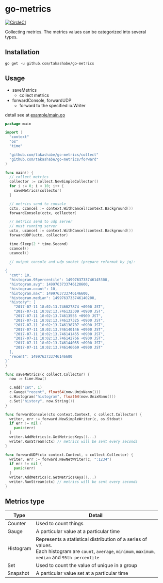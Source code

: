# go-metrics

[![CircleCI](https://circleci.com/gh/takashabe/go-metrics.svg?style=shield)](https://circleci.com/gh/takashabe/go-metrics)

Collecting metrics. The metrics values can be categorized into several types.

## Installation

```
go get -u github.com/takashabe/go-metrics
```

## Usage

* saveMetrics
  * collect metrics
* forwardConsole, forwardUDP
  * forward to the specified io.Writer

detail see at [example/main.go](example/main.go)

```go
package main

import (
  "context"
  "os"
  "time"

  "github.com/takashabe/go-metrics/collect"
  "github.com/takashabe/go-metrics/forward"
)

func main() {
  // collect metrics
  collector := collect.NewSimpleCollector()
  for i := 0; i < 10; i++ {
    saveMetrics(collector)
  }

  // metrics send to console
  cctx, ccancel := context.WithCancel(context.Background())
  forwardConsole(cctx, collector)

  // metrics send to udp server
  // must running server
  uctx, ucancel := context.WithCancel(context.Background())
  forwardUDP(uctx, collector)

  time.Sleep(2 * time.Second)
  ccancel()
  ucancel()

  // output console and udp socket (prepare reformat by jq):
  `
{
  "cnt": 10,
  "histogram.95percentile": 1499763733746145300,
  "histogram.avg": 1499763733746128600,
  "histogram.count": 10,
  "histogram.max": 1499763733746146600,
  "histogram.median": 1499763733746140200,
  "history": [
    "2017-07-11 18:02:13.746027874 +0900 JST",
    "2017-07-11 18:02:13.746132309 +0900 JST",
    "2017-07-11 18:02:13.74613555 +0900 JST",
    "2017-07-11 18:02:13.746137325 +0900 JST",
    "2017-07-11 18:02:13.746138707 +0900 JST",
    "2017-07-11 18:02:13.746140146 +0900 JST",
    "2017-07-11 18:02:13.746141455 +0900 JST",
    "2017-07-11 18:02:13.746142766 +0900 JST",
    "2017-07-11 18:02:13.746144055 +0900 JST",
    "2017-07-11 18:02:13.746146669 +0900 JST"
  ],
  "recent": 1499763733746146600
}`
}

func saveMetrics(c collect.Collector) {
  now := time.Now()

  c.Add("cnt", 1)
  c.Gauge("recent", float64(now.UnixNano()))
  c.Histogram("histogram", float64(now.UnixNano()))
  c.Set("history", now.String())
}

func forwardConsole(ctx context.Context, c collect.Collector) {
  writer, err := forward.NewSimpleWriter(c, os.Stdout)
  if err != nil {
    panic(err)
  }
  writer.AddMetrics(c.GetMetricsKeys()...)
  writer.RunStream(ctx) // metrics will be sent every seconds
}

func forwardUDP(ctx context.Context, c collect.Collector) {
  writer, err := forward.NewNetWriter(c, ":1234")
  if err != nil {
    panic(err)
  }
  writer.AddMetrics(c.GetMetricsKeys()...)
  writer.RunStream(ctx) // metrics will be sent every seconds
}
```

## Metrics type

| Type      | Detail                                                                                                                                                       |
| ---       | ---                                                                                                                                                          |
| Counter   | Used to count things                                                                                                                                         |
| Gauge     | A particular value at a particular time                                                                                                                      |
| Histogram | Represents a statistical distribution of a series of values.<br> Each histogram are `count`, `average`, `minimum`, `maximum`, `median` and `95th percentile` |
| Set       | Used to count the value of unique in a group                                                                                                                 |
| Snapshot  | A particular value set at a particular time                                                                                                                  |
